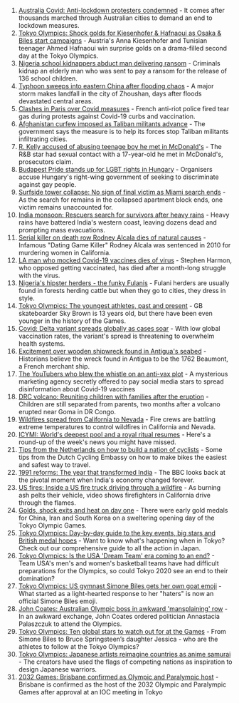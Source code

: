 1. [Australia Covid: Anti-lockdown protesters condemned](https://www.bbc.co.uk/news/world-australia-57960044) - It comes after thousands marched through Australian cities to demand an end to lockdown measures.
2. [Tokyo Olympics: Shock golds for Kiesenhofer & Hafnaoui as Osaka & Biles start campaigns](https://www.bbc.co.uk/sport/olympics/57961046) - Austria's Anna Kiesenhofer and Tunisian teenager Ahmed Hafnaoui win surprise golds on a drama-filled second day at the Tokyo Olympics.
3. [Nigeria school kidnappers abduct man delivering ransom](https://www.bbc.co.uk/news/world-africa-57960544) - Criminals kidnap an elderly man who was sent to pay a ransom for the release of 136 school children.
4. [Typhoon sweeps into eastern China after flooding chaos](https://www.bbc.co.uk/news/world-asia-china-57955138) - A major storm makes landfall in the city of Zhoushan, days after floods devastated central areas.
5. [Clashes in Paris over Covid measures](https://www.bbc.co.uk/news/world-europe-57956846) - French anti-riot police fired tear gas during protests against Covid-19 curbs and vaccination.
6. [Afghanistan curfew imposed as Taliban militants advance](https://www.bbc.co.uk/news/world-asia-57933364) - The government says the measure is to help its forces stop Taliban militants infiltrating cities.
7. [R. Kelly accused of abusing teenage boy he met in McDonald's](https://www.bbc.co.uk/news/world-us-canada-57958367) - The R&B star had sexual contact with a 17-year-old he met in McDonald's, prosecutors claim.
8. [Budapest Pride stands up for LGBT rights in Hungary](https://www.bbc.co.uk/news/world-europe-57957348) - Organisers accuse Hungary's right-wing government of seeking to discriminate against gay people.
9. [Surfside tower collapse: No sign of final victim as Miami search ends](https://www.bbc.co.uk/news/world-us-canada-57951422) - As the search for remains in the collapsed apartment block ends, one victim remains unaccounted for.
10. [India monsoon: Rescuers search for survivors after heavy rains](https://www.bbc.co.uk/news/world-asia-india-57952521) - Heavy rains have battered India's western coast, leaving dozens dead and prompting mass evacuations.
11. [Serial killer on death row Rodney Alcala dies of natural causes](https://www.bbc.co.uk/news/world-us-canada-57955961) - Infamous "Dating Game Killer" Rodney Alcala was sentenced in 2010 for murdering women in California.
12. [LA man who mocked Covid-19 vaccines dies of virus](https://www.bbc.co.uk/news/world-us-canada-57958358) - Stephen Harmon, who opposed getting vaccinated, has died after a month-long struggle with the virus.
13. [Nigeria's hipster herders - the funky Fulanis](https://www.bbc.co.uk/news/world-africa-57929704) - Fulani herders are usually found in forests herding cattle but when they go to cities, they dress in style.
14. [Tokyo Olympics: The youngest athletes, past and present](https://www.bbc.co.uk/news/world-57945947) - GB skateboarder Sky Brown is 13 years old, but there have been even younger in the history of the Games.
15. [Covid: Delta variant spreads globally as cases soar](https://www.bbc.co.uk/news/world-57907681) - With low global vaccination rates, the variant's spread is threatening to overwhelm health systems.
16. [Excitement over wooden shipwreck found in Antigua's seabed](https://www.bbc.co.uk/news/world-latin-america-57878969) - Historians believe the wreck found in Antigua to be the 1762 Beaumont, a French merchant ship.
17. [The YouTubers who blew the whistle on an anti-vax plot](https://www.bbc.co.uk/news/blogs-trending-57928647) - A mysterious marketing agency secretly offered to pay social media stars to spread disinformation about Covid-19 vaccines
18. [DRC volcano: Reuniting children with families after the eruption](https://www.bbc.co.uk/news/world-africa-57947193) - Children are still separated from parents, two months after a volcano erupted near Goma in DR Congo.
19. [Wildfires spread from California to Nevada](https://www.bbc.co.uk/news/world-us-canada-57961767) - Fire crews are battling extreme temperatures to control wildfires in California and Nevada.
20. [ICYMI: World's deepest pool and a royal ritual resumes](https://www.bbc.co.uk/news/world-57950189) - Here's a round-up of the week's news you might have missed.
21. [Tips from the Netherlands on how to build a nation of cyclists](https://www.bbc.co.uk/news/world-europe-57944428) - Some tips from the Dutch Cycling Embassy on how to make bikes the easiest and safest way to travel.
22. [1991 reforms: The year that transformed India](https://www.bbc.co.uk/news/world-asia-india-57939341) - The BBC looks back at the pivotal moment when India's economy changed forever.
23. [US fires: Inside a US fire truck driving through a wildfire](https://www.bbc.co.uk/news/world-us-canada-57943338) - As burning ash pelts their vehicle, video shows firefighters in California drive through the flames.
24. [Golds, shock exits and heat on day one](https://www.bbc.co.uk/sport/olympics/57952239) - There were early gold medals for China, Iran and South Korea on a sweltering opening day of the Tokyo Olympic Games.
25. [Tokyo Olympics: Day-by-day guide to the key events, big stars and British medal hopes](https://www.bbc.co.uk/sport/olympics/57778808) - Want to know what's happening when in Tokyo? Check out our comprehensive guide to all the action in Japan.
26. [Tokyo Olympics: Is the USA 'Dream Team' era coming to an end?](https://www.bbc.co.uk/sport/olympics/57895457) - Team USA's men's and women's basketball teams have had difficult preparations for the Olympics, so could Tokyo 2020 see an end to their domination?
27. [Tokyo Olympics: US gymnast Simone Biles gets her own goat emoji](https://www.bbc.co.uk/sport/olympics/57927175) - What started as a light-hearted response to her "haters" is now an official Simone Biles emoji.
28. [John Coates: Australian Olympic boss in awkward 'mansplaining' row](https://www.bbc.co.uk/news/world-australia-57924986) - In an awkward exchange, John Coates ordered politician Annastacia Palaszczuk to attend the Olympics.
29. [Tokyo Olympics: Ten global stars to watch out for at the Games](https://www.bbc.co.uk/sport/olympics/57836107) - From Simone Biles to Bruce Springsteen’s daughter Jessica - who are the athletes to follow at the Tokyo Olympics?
30. [Tokyo Olympics: Japanese artists reimagine countries as anime samurai](https://www.bbc.co.uk/news/world-asia-57911348) - The creators have used the flags of competing nations as inspiration to design Japanese warriors.
31. [2032 Games: Brisbane confirmed as Olympic and Paralympic host](https://www.bbc.co.uk/sport/olympics/57912026) - Brisbane is confirmed as the host of the 2032 Olympic and Paralympic Games after approval at an IOC meeting in Tokyo
